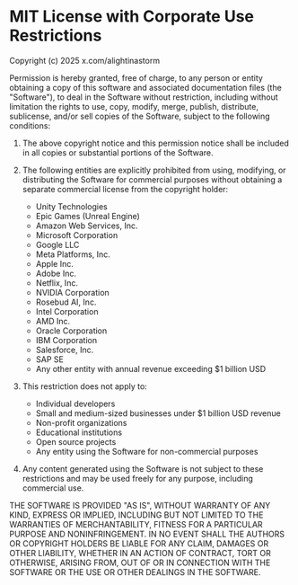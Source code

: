 # MIT License with Corporate Use Restrictions

Copyright (c) 2025 x.com/alightinastorm

Permission is hereby granted, free of charge, to any person or entity obtaining a copy
of this software and associated documentation files (the "Software"), to deal
in the Software without restriction, including without limitation the rights
to use, copy, modify, merge, publish, distribute, sublicense, and/or sell
copies of the Software, subject to the following conditions:

1. The above copyright notice and this permission notice shall be included in all
   copies or substantial portions of the Software.

2. The following entities are explicitly prohibited from using, modifying, or
   distributing the Software for commercial purposes without obtaining a separate
   commercial license from the copyright holder:
   - Unity Technologies
   - Epic Games (Unreal Engine)
   - Amazon Web Services, Inc.
   - Microsoft Corporation
   - Google LLC
   - Meta Platforms, Inc.
   - Apple Inc.
   - Adobe Inc.
   - Netflix, Inc.
   - NVIDIA Corporation
   - Rosebud AI, Inc.
   - Intel Corporation
   - AMD Inc.
   - Oracle Corporation
   - IBM Corporation
   - Salesforce, Inc.
   - SAP SE
   - Any other entity with annual revenue exceeding $1 billion USD

3. This restriction does not apply to:
   - Individual developers
   - Small and medium-sized businesses under $1 billion USD revenue
   - Non-profit organizations
   - Educational institutions
   - Open source projects
   - Any entity using the Software for non-commercial purposes

4. Any content generated using the Software is not subject to these restrictions
   and may be used freely for any purpose, including commercial use.

THE SOFTWARE IS PROVIDED "AS IS", WITHOUT WARRANTY OF ANY KIND, EXPRESS OR
IMPLIED, INCLUDING BUT NOT LIMITED TO THE WARRANTIES OF MERCHANTABILITY,
FITNESS FOR A PARTICULAR PURPOSE AND NONINFRINGEMENT. IN NO EVENT SHALL THE
AUTHORS OR COPYRIGHT HOLDERS BE LIABLE FOR ANY CLAIM, DAMAGES OR OTHER
LIABILITY, WHETHER IN AN ACTION OF CONTRACT, TORT OR OTHERWISE, ARISING FROM,
OUT OF OR IN CONNECTION WITH THE SOFTWARE OR THE USE OR OTHER DEALINGS IN THE
SOFTWARE.
